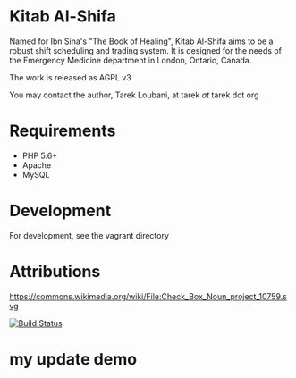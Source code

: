 # Kitab Al-Shifa

Named for Ibn Sina's "The Book of Healing", Kitab Al-Shifa aims to be 
a robust shift scheduling and trading system. It is designed for the needs
of the Emergency Medicine department in London, Ontario, Canada.

The work is released as AGPL v3

You may contact the author, Tarek Loubani, at tarek *at* tarek dot org

# Requirements
 * PHP 5.6+
 * Apache
 * MySQL

# Development
For development, see the vagrant directory

# Attributions
https://commons.wikimedia.org/wiki/File:Check_Box_Noun_project_10759.svg

[![Build Status](https://travis-ci.org/tareko/Kitab-Al-Shifa.svg?branch=master)](https://travis-ci.org/tareko/Kitab-Al-Shifa)

# my update demo
